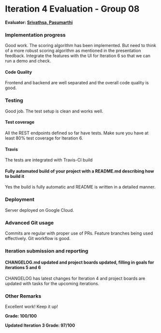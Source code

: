 # Iteration 4 Evaluation - Group 08

**Evaluator: [Srivathsa, Pasumarthi](mailto:pvsriv@cs.jhu.edu)**

### Implementation progress
Good work. The scoring algorithm has been implemented. But need to think of a more robust scoring algorithm as mentioned in the
presentation feedback. Integrate the features with the UI for Iteration 6 so that we can run a demo and check.

#### Code Quality
Frontend and backend are well separated and the overall code quality is good.

### Testing
Good job. The test setup is clean and works well.

#### Test coverage
All the REST endpoints defined so far have tests. Make sure you have at least 80% test coverage for Iteration 6.

#### Travis
The tests are integrated with Travis-CI build

#### Fully automated build of your project with a README.md describing how to build it
Yes the build is fully automatic and README is written in a detailed manner.

### Deployment
Server deployed on Google Cloud.

### Advanced Git usage
Commits are regular with proper use of PRs. Feature branches being used effectively. Git workflow is good.

### Iteration submission and reporting

#### CHANGELOG.md updated and project boards updated, filling in goals for iterations 5 and 6
CHANGELOG has latest changes for Iteration 4 and project boards are updated with tasks for the upcoming iterations.

### Other Remarks
Excellent work! Keep it up!

**Grade: 100/100**

**Updated Iteration 3 Grade: 97/100**
